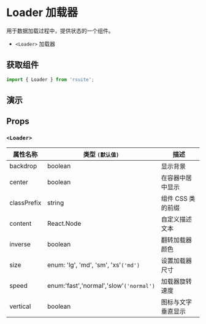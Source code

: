 # Loader 加载器

用于数据加载过程中，提供状态的一个组件。

* `<Loader>` 加载器

## 获取组件

```js
import { Loader } from 'rsuite';
```

## 演示

<!--{demo}-->

## Props

### `<Loader>`

| 属性名称    | 类型 `(默认值)`                         | 描述               |
| ----------- | --------------------------------------- | ------------------ |
| backdrop    | boolean                                 | 显示背景           |
| center      | boolean                                 | 在容器中居中显示   |
| classPrefix | string                                  | 组件 CSS 类的前缀  |
| content     | React.Node                              | 自定义描述文本     |
| inverse     | boolean                                 | 翻转加载器颜色     |
| size        | enum: 'lg', 'md', 'sm', 'xs'`('md')`    | 设置加载器尺寸     |
| speed       | enum:'fast','normal','slow'`('normal')` | 加载器旋转速度     |
| vertical    | boolean                                 | 图标与文字垂直显示 |
